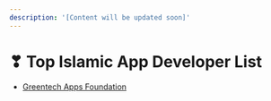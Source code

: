 ```yaml
---
description: '[Content will be updated soon]'
---
```


# ❣ Top Islamic App Developer List

* [Greentech Apps Foundation](https://gtaf.org)
